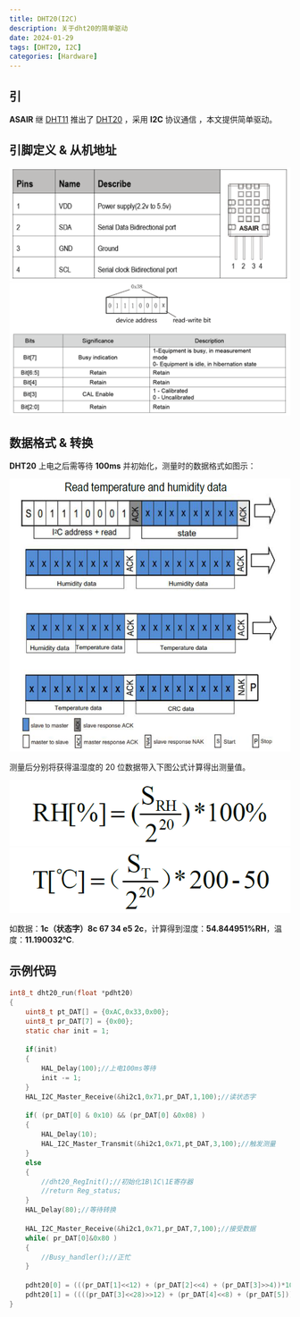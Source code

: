 ```yaml
---
title: DHT20(I2C)
description: 关于dht20的简单驱动
date: 2024-01-29
tags: [DHT20, I2C]
categories: [Hardware]
---
```


## 引

**ASAIR** 继 [DHT11](http://www.aosong.com/en/products-21.html) 推出了 [DHT20](http://www.aosong.com/en/products-67.html) ，采用 **I2C** 协议通信 ，本文提供简单驱动。

## 引脚定义 & 从机地址

![引脚定义](../images/dht20/PinSet.png)
![从机地址](../images/dht20/DevAddress.png)

## 数据格式 & 转换

**DHT20** 上电之后需等待 **100ms** 并初始化，测量时的数据格式如图示：

![数据格式](../images/dht20/DataFormat.png)

测量后分别将获得温湿度的 20 位数据带入下图公式计算得出测量值。

![湿度计算公式](../images/dht20/RH.png)
![温度计算公式](../images/dht20/T.png)

如数据：**1c（状态字）8c 67 34 e5 2c**，计算得到湿度：**54.844951%RH**，温度：**11.190032℃**.

## 示例代码

```c
int8_t dht20_run(float *pdht20)
{
    uint8_t pt_DAT[] = {0xAC,0x33,0x00};
    uint8_t pr_DAT[7] = {0x00};
    static char init = 1;

    if(init)
    {
        HAL_Delay(100);//上电100ms等待
        init -= 1;
    }
    HAL_I2C_Master_Receive(&hi2c1,0x71,pr_DAT,1,100);//读状态字

    if( (pr_DAT[0] & 0x10) && (pr_DAT[0] &0x08) )
    {
        HAL_Delay(10);
        HAL_I2C_Master_Transmit(&hi2c1,0x71,pt_DAT,3,100);//触发测量
    }
    else
    {
        //dht20_RegInit();//初始化1B\1C\1E寄存器
        //return Reg_status;
    }
    HAL_Delay(80);//等待转换

    HAL_I2C_Master_Receive(&hi2c1,0x71,pr_DAT,7,100);//接受数据
    while( pr_DAT[0]&0x80 )
    {
        //Busy_handler();//正忙
    }

    pdht20[0] = (((pr_DAT[1]<<12) + (pr_DAT[2]<<4) + (pr_DAT[3]>>4))*100.0) / 0xfffff;
    pdht20[1] = ((((pr_DAT[3]<<28)>>12) + (pr_DAT[4]<<8) + (pr_DAT[5]))*200.0) / 0xfffff - 50;
}
```
